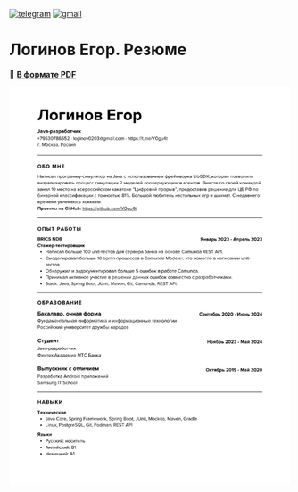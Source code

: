 [![telegram](https://img.shields.io/badge/telegram-%2326A5E4?style=for-the-badge&logo=telegram&logoColor=white)](https://t.me/Y0gu4t)
[![gmail](https://img.shields.io/badge/gmail-%23EA4335?style=for-the-badge&logo=gmail&logoColor=white)](mailto:loginov0203@gmail.com)

# Логинов Егор. Резюме

📄 __[В формате PDF](https://github.com/Y0gu4t/cv/blob/main/res/cv_loginov.pdf)__

![](https://github.com/Y0gu4t/cv/blob/main/res/cv_loginov.png)